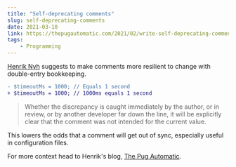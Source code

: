 ```yaml
---
title: "Self-deprecating comments"
slug: self-deprecating-comments
date: 2021-03-10
link: https://thepugautomatic.com/2021/02/write-self-deprecating-comments/
tags:
    - Programming
---
```


[Henrik Nyh](https://twitter.com/henrik) suggests to make comments more resilient to change with double-entry bookkeeping.

```diff
- $timeoutMs = 1000; // Equals 1 second
+ $timeoutMs = 1000; // 1000ms equals 1 second
```

> Whether the discrepancy is caught immediately by the author, or in review, or by another developer far down the line, it will be explicitly clear that the comment was not intended for the current value.

This lowers the odds that a comment will get out of sync, especially useful in configuration files.

For more context head to Henrik's blog, [The Pug Automatic](https://thepugautomatic.com/2021/02/write-self-deprecating-comments/).
